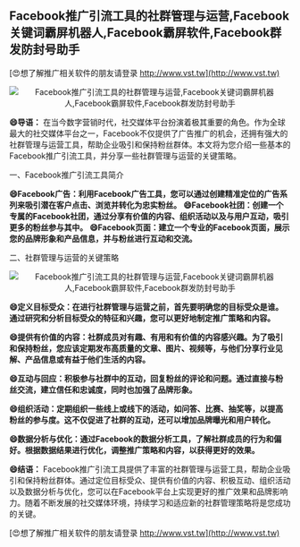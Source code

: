 ## **Facebook推广引流工具的社群管理与运营,Facebook关键词霸屏机器人,Facebook霸屏软件,Facebook群发防封号助手**

[😍想了解推广相关软件的朋友请登录 http://www.vst.tw](http://www.vst.tw)

 <center><img src="https://vst.tw/MP4/tuiguang/png/3.png" alt="Facebook推广引流工具的社群管理与运营,Facebook关键词霸屏机器人,Facebook霸屏软件,Facebook群发防封号助手"></center>

**😄导语：**
在当今数字营销时代，社交媒体平台扮演着极其重要的角色。作为全球最大的社交媒体平台之一，Facebook不仅提供了广告推广的机会，还拥有强大的社群管理与运营工具，帮助企业吸引和保持粉丝群体。本文将为您介绍一些基本的Facebook推广引流工具，并分享一些社群管理与运营的关键策略。

一、Facebook推广引流工具简介

**😄Facebook广告：利用Facebook广告工具，您可以通过创建精准定位的广告系列来吸引潜在客户点击、浏览并转化为忠实粉丝。**
**😄Facebook社团：创建一个专属的Facebook社团，通过分享有价值的内容、组织活动以及与用户互动，吸引更多的粉丝参与其中。**
**😄Facebook页面：建立一个专业的Facebook页面，展示您的品牌形象和产品信息，并与粉丝进行互动和交流。**

二、社群管理与运营的关键策略

 <center><img src="https://vst.tw/MP4/tuiguang/png/0.png" alt="Facebook推广引流工具的社群管理与运营,Facebook关键词霸屏机器人,Facebook霸屏软件,Facebook群发防封号助手"></center>

**😄定义目标受众：在进行社群管理与运营之前，首先要明确您的目标受众是谁。通过研究和分析目标受众的特征和兴趣，您可以更好地制定推广策略和内容。**

**😄提供有价值的内容：社群成员对有趣、有用和有价值的内容感兴趣。为了吸引和保持粉丝，您应该定期发布高质量的文章、图片、视频等，与他们分享行业见解、产品信息或有益于他们生活的内容。**

**😄互动与回应：积极参与社群中的互动，回复粉丝的评论和问题。通过直接与粉丝交流，建立信任和忠诚度，同时也加强了品牌形象。**

**😄组织活动：定期组织一些线上或线下的活动，如问答、比赛、抽奖等，以提高粉丝的参与度。这不仅促进了社群的互动，还可以增加品牌曝光和用户转化。**

**😄数据分析与优化：通过Facebook的数据分析工具，了解社群成员的行为和偏好。根据数据结果进行优化，调整推广策略和内容，以获得更好的效果。**

**😄结语：**
Facebook推广引流工具提供了丰富的社群管理与运营工具，帮助企业吸引和保持粉丝群体。通过定位目标受众、提供有价值的内容、积极互动、组织活动以及数据分析与优化，您可以在Facebook平台上实现更好的推广效果和品牌影响力。随着不断发展的社交媒体环境，持续学习和适应新的社群管理策略将是您成功的关键。

[😍想了解推广相关软件的朋友请登录 http://www.vst.tw](http://www.vst.tw)



